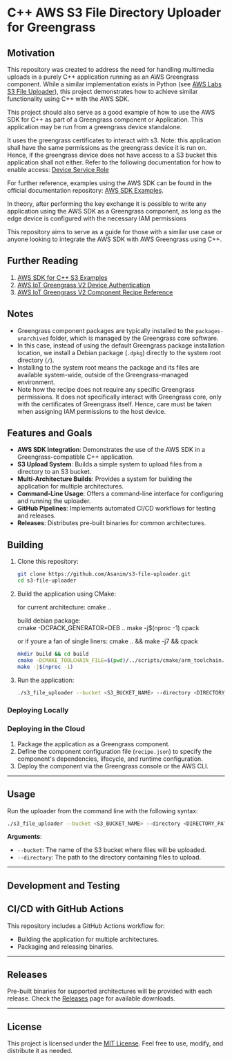 # C++ AWS S3 File Directory Uploader for Greengrass

## Motivation

This repository was created to address the need for handling multimedia uploads in a purely C++ application running as an AWS Greengrass component. While a similar implementation exists in Python (see [AWS Labs S3 File Uploader](https://github.com/awslabs/aws-greengrass-labs-s3-file-uploader)), this project demonstrates how to achieve similar functionality using C++ with the AWS SDK.


This project should also serve as a good example of how to use the AWS SDK for C++ as part of a Greengrass component or Application. This application may be run from a greengrass device standalone. 


It uses the greengrass certificates to interact with s3. Note: this application shall have the same permissions as the greengrass device it is run on. Hence, if the greengrass device does not have access to a S3 bucket this application shall not either. Refer to the following documentation for how to enable access: [Device Service Role](https://docs.aws.amazon.com/greengrass/v2/developerguide/device-service-role.html)


For further reference, examples using the AWS SDK can be found in the official documentation repository: [AWS SDK Examples](https://github.com/awsdocs/aws-doc-sdk-examples/tree/main).


In theory, after performing the key exchange it is possible to write any application using the AWS SDK as a Greengrass component, as long as the edge device is configured with the necessary IAM permissions


This repository aims to serve as a guide for those with a similar use case or anyone looking to integrate the AWS SDK with AWS Greengrass using C++.

## Further Reading

1. [AWS SDK for C++ S3 Examples](https://docs.aws.amazon.com/sdk-for-cpp/v1/developer-guide/examples-s3.html)
2. [AWS IoT Greengrass V2 Device Authentication](https://docs.aws.amazon.com/greengrass/v2/developerguide/device-auth.html)
3. [AWS IoT Greengrass V2 Component Recipe Reference](https://docs.aws.amazon.com/greengrass/v2/developerguide/component-recipe-reference.html)


## Notes

- Greengrass component packages are typically installed to the `packages-unarchived` folder, which is managed by the Greengrass core software.
- In this case, instead of using the default Greengrass package installation location, we install a Debian package (`.dpkg`) directly to the system root directory (`/`).
- Installing to the system root means the package and its files are available system-wide, outside of the Greengrass-managed environment.
- Note how the recipe does not require any specific Greengrass permissions. It does not specifically interact with Greengrass core, only with the certificates of Greengrass itself. Hence, care must be taken when assigning IAM permissions to the host device.

## Features and Goals

- **AWS SDK Integration**: Demonstrates the use of the AWS SDK in a Greengrass-compatible C++ application.
- **S3 Upload System**: Builds a simple system to upload files from a directory to an S3 bucket.
- **Multi-Architecture Builds**: Provides a system for building the application for multiple architectures.
- **Command-Line Usage**: Offers a command-line interface for configuring and running the uploader.
- **GitHub Pipelines**: Implements automated CI/CD workflows for testing and releases.
- **Releases**: Distributes pre-built binaries for common architectures.

## Building 

1. Clone this repository:
   ```bash
   git clone https://github.com/Asanim/s3-file-uploader.git
   cd s3-file-uploader
   ```

2. Build the application using CMake:

   for current architecture:
   cmake ..

   build debian package:   
   cmake -DCPACK_GENERATOR=DEB ..
   make -j$(nproc -1)
   cpack

   or if youre a fan of single liners: cmake .. && make -j7 && cpack

   ```bash
   mkdir build && cd build
   cmake -DCMAKE_TOOLCHAIN_FILE=$(pwd)/../scripts/cmake/arm_toolchain.cmake  -DCMAKE_BUILD_TYPE=Debug ..
   make -j$(nproc -1)
   ```

3. Run the application:
   ```bash
   ./s3_file_uploader --bucket <S3_BUCKET_NAME> --directory <DIRECTORY_PATH>
   ```

### Deploying Locally

### Deploying in the Cloud

1. Package the application as a Greengrass component.
2. Define the component configuration file (`recipe.json`) to specify the component's dependencies, lifecycle, and runtime configuration.
3. Deploy the component via the Greengrass console or the AWS CLI.

---

## Usage

Run the uploader from the command line with the following syntax:

```bash
./s3_file_uploader --bucket <S3_BUCKET_NAME> --directory <DIRECTORY_PATH>
```

**Arguments**:
- `--bucket`: The name of the S3 bucket where files will be uploaded.
- `--directory`: The path to the directory containing files to upload.

---

## Development and Testing

## CI/CD with GitHub Actions

This repository includes a GitHub Actions workflow for:
- Building the application for multiple architectures.
- Packaging and releasing binaries.

---

## Releases

Pre-built binaries for supported architectures will be provided with each release. Check the [Releases](https://github.com/Asanim/s3-file-uploader/releases) page for available downloads.

---

## License

This project is licensed under the [MIT License](LICENSE). Feel free to use, modify, and distribute it as needed.